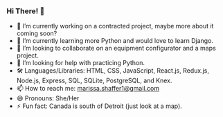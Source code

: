 ### Hi There! 👋

- 🔭 I’m currently working on a contracted project, maybe more about it coming soon?
- 🌱 I’m currently learning more Python and would love to learn Django.
- 👯 I’m looking to collaborate on an equipment configurator and a maps project.
- 🤔 I’m looking for help with practicing Python.
- 🛠 Languages/Libraries: HTML, CSS, JavaScript, React.js, Redux.js, Node.js, Express, SQL, SQLite, PostgreSQL, and Knex. 
- 📫 How to reach me: marissa.shaffer1@gmail.com
- 😄 Pronouns: She/Her
- ⚡ Fun fact: Canada is south of Detroit (just look at a map).
